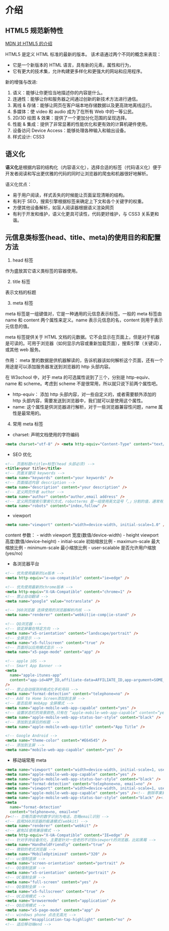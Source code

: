 # 介绍

## HTML5 规范新特性

[MDN 对 HTML5 的介绍](https://developer.mozilla.org/zh-CN/docs/Web/Guide/HTML/HTML5)

HTML5 是定义 HTML 标准的最新的版本。 该术语通过两个不同的概念来表现：

- 它是一个新版本的 HTML 语言，具有新的元素，属性和行为，
- 它有更大的技术集，允许构建更多样化和更强大的网站和应用程序。

新的增强与改进:

1. 语义：能够让你更恰当地描述你的内容是什么。
2. 连通性：能够让你和服务器之间通过创新的新技术方法进行通信。
3. 离线 & 存储：能够让网页在客户端本地存储数据以及更高效地离线运行。
4. 多媒体：使 video 和 audio 成为了在所有 Web 中的一等公民。
5. 2D/3D 绘图 & 效果：提供了一个更加分化范围的呈现选择。
6. 性能 & 集成：提供了非常显著的性能优化和更有效的计算机硬件使用。
7. 设备访问 Device Access：能够处理各种输入和输出设备。
8. 样式设计: CSS3

## 语义化

**语义化**是根据内容的结构化（内容语义化），选择合适的标签（代码语义化）便于开发者阅读和写出更优雅的代码的同时让浏览器的爬虫和机器很好地解析。

语义化优点：

- 易于用户阅读，样式丢失的时候能让页面呈现清晰的结构。
- 有利于 SEO，搜索引擎根据标签来确定上下文和各个关键字的权重。
- 方便其他设备解析，如盲人阅读器根据语义渲染网页
- 有利于开发和维护，语义化更具可读性，代码更好维护，与 CSS3 关系更和谐。

## 元信息类标签(head、title、meta)的使用目的和配置方法

1. head 标签

作为盛放其它语义类标签的容器使用。

2. title 标签

表示文档的标题

3. meta 标签

meta 标签是一组键值对，它是一种通用的元信息表示标签。一般的 meta 标签由 name 和 content 两个属性来定义。name 表示元信息的名，content 则用于表示元信息的值。

meta 标签提供关于 HTML 文档的元数据。它不会显示在页面上，但是对于机器是可读的。可用于浏览器（如何显示内容或重新加载页面），搜索引擎（关键词），或其他 web 服务。

作用： meta 里的数据是供机器解读的，告诉机器该如何解析这个页面，还有一个用途是可以添加服务器发送到浏览器的 http 头部内容。

在 W3school 中，对于 meta 的可选属性说到了三个，分别是 http-equiv、name 和 scheme。考虑到 scheme 不是很常用，所以就只说下前两个属性吧。

- http-equiv： 添加 http 头部内容，对一些自定义的，或者需要额外添加的 http 头部内容，需要发送到浏览器中，我们就可以是使用这个属性。
- name: 这个属性是供浏览器进行解析，对于一些浏览器兼容性问题，name 属性是最常用的。

4. 常用 meta 标签

- charset: 声明文档使用的字符编码

```html
<meta charset="utf-8" /> <meta http-equiv="Content-Type" content="text/html; charset=utf-8" />
```

- SEO 优化

```html
<!-- 页面标题<title>标签(head 头部必须) -->
<title>your title</title>
<!-- 页面关键词 keywords -->
<meta name="keywords" content="your keywords" />
<!-- 页面描述内容 description -->
<meta name="description" content="your description" />
<!-- 定义网页作者 author -->
<meta name="author" content="author,email address" />
<!-- 定义网页搜索引擎索引方式，robotterms 是一组使用英文逗号「,」分割的值，通常有如下几种取值：none，noindex，nofollow，all，index和follow。 -->
<meta name="robots" content="index,follow" />
```

- viewport

```html
<meta name="viewport" content="width=device-width, initial-scale=1.0" />
```

content 参数： - width viewport 宽度(数值/device-width) - height viewport 高度(数值/device-height) - initial-scale 初始缩放比例 - maximum-scale 最大缩放比例 - minimum-scale 最小缩放比例 - user-scalable 是否允许用户缩放(yes/no)

- 各浏览器平台

```html
<!-- 优先使用最新的ie版本 -->
<meta http-equiv="x-ua-compatible" content="ie=edge" />

<!-- 优先使用最新的chrome版本 -->
<meta http-equiv="X-UA-Compatible" content="chrome=1" />
<!-- 禁止自动翻译 -->
<meta name="google" value="notranslate" />

<!-- 360浏览器 选择使用的浏览器解析内核 -->
<meta name="renderer" content="webkit|ie-comp|ie-stand" />

<!-- QQ浏览器 -->
<!-- 锁定屏幕在特定方向 -->
<meta name="x5-orientation" content="landscape/portrait" />
<!-- 全屏显示 -->
<meta name="x5-fullscreen" content="true" />
<!-- 页面将以应用模式显示 -->
<meta name="x5-page-mode" content="app" />

<!-- apple iOS -->
<!-- Smart App Banner -->
<meta
  name="apple-itunes-app"
  content="app-id=APP_ID,affiliate-data=AFFILIATE_ID,app-argument=SOME_TEXT"
/>
<!-- 禁止自动探测并格式化手机号码 -->
<meta name="format-detection" content="telephone=no" />
<!-- Add to Home Screen添加到主屏 -->
<!-- 是否启用 WebApp 全屏模式 -->
<meta name="apple-mobile-web-app-capable" content="yes" />
<!-- 设置状态栏的背景颜色,只有在 “apple-mobile-web-app-capable” content=”yes” 时生效 -->
<meta name="apple-mobile-web-app-status-bar-style" content="black" />
<!-- 添加到主屏后的标题 -->
<meta name="apple-mobile-web-app-title" content="App Title" />

<!-- Google Android -->
<meta name="theme-color" content="#E64545" />
<!-- 添加到主屏 -->
<meta name="mobile-web-app-capable" content="yes" />
```

- 移动端常用 meta

```html
<meta name="viewport" content="width=device-width, initial-scale=1, user-scalable=no" />
<meta name="apple-mobile-web-app-capable" content="yes" />
<meta name="apple-mobile-web-app-status-bar-style" content="black" />
<meta name="format-detection" content="telephone=no, email=no" />
<meta name="viewport" content="width=device-width, initial-scale=1, user-scalable=no" />
<meta name="apple-mobile-web-app-capable" content="yes" /><!-- 删除苹果默认的工具栏和菜单栏 -->
<meta name="apple-mobile-web-app-status-bar-style" content="black" /><!-- 设置苹果工具栏颜色 -->
<meta
  name="format-detection"
  content="telphone=no, email=no"
/><!-- 忽略页面中的数字识别为电话，忽略email识别 -->
<!-- 启用360浏览器的极速模式(webkit) -->
<meta name="renderer" content="webkit" />
<!-- 避免IE使用兼容模式 -->
<meta http-equiv="X-UA-Compatible" content="IE=edge" />
<!-- 针对手持设备优化，主要是针对一些老的不识别viewport的浏览器，比如黑莓 -->
<meta name="HandheldFriendly" content="true" />
<!-- 微软的老式浏览器 -->
<meta name="MobileOptimized" content="320" />
<!-- uc强制竖屏 -->
<meta name="screen-orientation" content="portrait" />
<!-- QQ强制竖屏 -->
<meta name="x5-orientation" content="portrait" />
<!-- UC强制全屏 -->
<meta name="full-screen" content="yes" />
<!-- QQ强制全屏 -->
<meta name="x5-fullscreen" content="true" />
<!-- UC应用模式 -->
<meta name="browsermode" content="application" />
<!-- QQ应用模式 -->
<meta name="x5-page-mode" content="app" />
<!-- windows phone 点击无高光 -->
<meta name="msapplication-tap-highlight" content="no" />
<!-- 适应移动端end -->
```

<Vssue title="Vssue" />